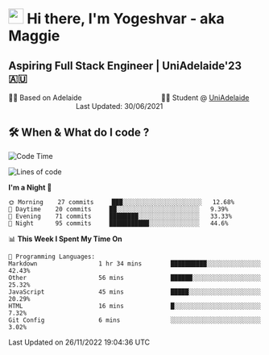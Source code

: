<h1><img src="https://emojis.slackmojis.com/emojis/images/1531849430/4246/blob-sunglasses.gif?1531849430" width="30"/> Hi there, I'm Yogeshvar - aka Maggie</h1>

## Aspiring Full Stack Engineer | UniAdelaide'23 🇦🇺  
🏂🏻  Based on Adelaide &nbsp;&nbsp;&nbsp;&nbsp;&nbsp;&nbsp;&nbsp;&nbsp;&nbsp;&nbsp;&nbsp;&nbsp;&nbsp;&nbsp;&nbsp;&nbsp;&nbsp;&nbsp;&nbsp;&nbsp;&nbsp;&nbsp;&nbsp;&nbsp;&nbsp;&nbsp;&nbsp;&nbsp;&nbsp;&nbsp;&nbsp;&nbsp;&nbsp;&nbsp;&nbsp;&nbsp;&nbsp;&nbsp;&nbsp;👨‍💻 Student @ [UniAdelaide](https://www.adelaide.edu.au)   &nbsp;&nbsp;&nbsp;&nbsp;&nbsp;&nbsp;&nbsp;&nbsp;&nbsp;&nbsp;&nbsp;&nbsp;&nbsp;&nbsp;&nbsp;&nbsp;&nbsp;&nbsp;&nbsp;&nbsp;&nbsp;&nbsp;&nbsp;&nbsp;&nbsp;&nbsp;&nbsp;&nbsp;&nbsp;&nbsp;&nbsp;&nbsp; &nbsp;Last Updated: 30/06/2021

## 🛠 When & What do I code ?  

<!--START_SECTION:waka-->
![Code Time](http://img.shields.io/badge/Code%20Time-1%2C843%20hrs%2059%20mins-blue)

![Lines of code](https://img.shields.io/badge/From%20Hello%20World%20I%27ve%20Written-2%20Million%20lines%20of%20code-blue)

**I'm a Night 🦉** 

```text
🌞 Morning    27 commits     ███░░░░░░░░░░░░░░░░░░░░░░   12.68% 
🌆 Daytime    20 commits     ██░░░░░░░░░░░░░░░░░░░░░░░   9.39% 
🌃 Evening    71 commits     ████████░░░░░░░░░░░░░░░░░   33.33% 
🌙 Night      95 commits     ███████████░░░░░░░░░░░░░░   44.6%

```


📊 **This Week I Spent My Time On** 

```text
💬 Programming Languages: 
Markdown                 1 hr 34 mins        ██████████░░░░░░░░░░░░░░░   42.43% 
Other                    56 mins             ██████░░░░░░░░░░░░░░░░░░░   25.32% 
JavaScript               45 mins             █████░░░░░░░░░░░░░░░░░░░░   20.29% 
HTML                     16 mins             █░░░░░░░░░░░░░░░░░░░░░░░░   7.32% 
Git Config               6 mins              ░░░░░░░░░░░░░░░░░░░░░░░░░   3.02%

```


 Last Updated on 26/11/2022 19:04:36 UTC
<!--END_SECTION:waka-->
